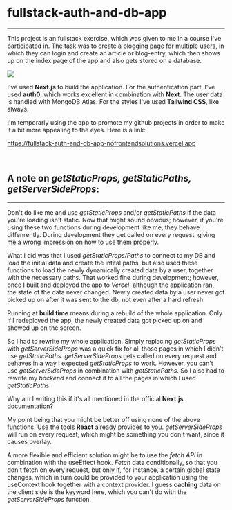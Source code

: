 # fullstack-auth-and-db-app

---

This project is an fullstack exercise, which was given to me in a course I've participated in. The task was to create a blogging page for multiple users, in which they can login and create an article or blog-entry, which then shows up on the index page of the app and also gets stored on a database.

![](https://www.dropbox.com/s/zt7rg27knn9koeq/blogger-app.png?raw=1)

I've used **Next.js** to build the application. For the authentication part, I've used **auth0**, which works excellent in combination with **Next**. The user data is handled with MongoDB Atlas. For the styles I've used **Tailwind CSS**, like always.

I'm temporarly using the app to promote my github projects in order to make it a bit more appealing to the eyes. Here is a link:

https://fullstack-auth-and-db-app-nofrontendsolutions.vercel.app

<br>


## A note on *_getStaticProps_, _getStaticPaths_, _getServerSideProps_*:
---

Don't do like me and use *getStaticProps* and/or *getStaticPaths* if the data you're loading isn't static. Now that might sound obvious; however, if you're using these two functions during development like me, they behave diffenrently. During development they get called on every request, giving me a wrong impression on how to use them properly. 

What I did was that I used *getStaticProps/Paths* to connect to my DB and load the initial data and create the intital paths, but also used these functions to load the newly dynamically created data by a user, together with the necessary paths. 
That worked fine during development; however, once I built and deployed the app to *Vercel*, although the application ran, the state of the data never changed. Newly created data by a user never got picked up on after it was sent to the db, not even after a hard refresh.

Running at **build time** means during a rebuild of the whole application. Only if I redeployed the app, the newly created data got picked up on and showed up on the screen.

So I had to rewrite my whole application. Simply replacing *getStaticProps* with *getServerSideProps* was a quick fix for all those pages in which I didn't use *getStaticPaths*. *getServerSideProps* gets called on every request and behaves in a way I expected *getStaticProps* to work. However, you can't use *getServerSideProps* in combination with *getStaticPaths*. So I also had to rewrite my *backend* and connect it to all the pages in which I used *getStaticPaths*. 

Why am I writing this if it's all mentioned in the official **Next.js** documentation? 

My point being that you might be better off using none of the above functions. Use the tools **React** already provides to you. *getServerSideProps* will run on every request, which might be something you don't want, since it causes overlay. 

A more flexible and efficient solution might be to use the *fetch API* in combination with the useEffect hook. *Fetch* data conditionally, so that you don't fetch on every request, but only if, for instance, a certain global state changes, which in turn could be provided to your application using the useContext hook together with a context provider. I guess **caching** data on the client side is the keyword here, which you can't do with the *getServerSideProps* function. 